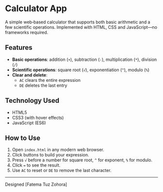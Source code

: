 # Calculator App

A simple web‑based calculator that supports both basic arithmetic and a few scientific operations. Implemented with HTML, CSS and JavaScript—no frameworks required.

## Features

- **Basic operations**: addition (`+`), subtraction (`-`), multiplication (`*`), division (`/`)  
- **Scientific operations**: square root (`√`), exponentiation (`^`), modulo (`%`)  
- **Clear and delete**:  
  - `AC` clears the entire expression  
  - `DE` deletes the last entry  

## Technology Used  
- HTML5  
- CSS3 (with hover effects)  
- JavaScript (ES6)  

## How to Use  
1. Open `index.html` in any modern web browser.  
2. Click buttons to build your expression.  
3. Press `√` before a number for square root, `^` for exponent, `%` for modulo.  
4. Click `=` to see the result.  
5. Use `AC` to reset or `DE` to remove the last character.  

---

Designed [Fatema Tuz Zohora]  
